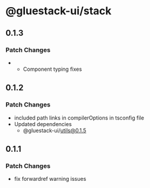 # @gluestack-ui/stack

## 0.1.3

### Patch Changes

- - Component typing fixes

## 0.1.2

### Patch Changes

- included path links in compilerOptions in tsconfig file
- Updated dependencies
  - @gluestack-ui/utils@0.1.5

## 0.1.1

### Patch Changes

- fix forwardref warning issues

